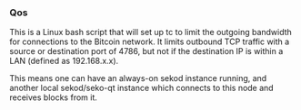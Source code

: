### Qos ###

This is a Linux bash script that will set up tc to limit the outgoing bandwidth for connections to the Bitcoin network. It limits outbound TCP traffic with a source or destination port of 4786, but not if the destination IP is within a LAN (defined as 192.168.x.x).

This means one can have an always-on sekod instance running, and another local sekod/seko-qt instance which connects to this node and receives blocks from it.
